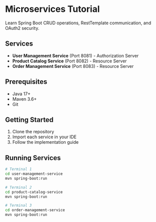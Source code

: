 # Microservices Tutorial

Learn Spring Boot CRUD operations, RestTemplate communication, and OAuth2 security.

## Services
- **User Management Service** (Port 8081) - Authorization Server
- **Product Catalog Service** (Port 8082) - Resource Server
- **Order Management Service** (Port 8083) - Resource Server

## Prerequisites
- Java 17+
- Maven 3.6+
- Git

## Getting Started
1. Clone the repository
2. Import each service in your IDE
3. Follow the implementation guide

## Running Services
```bash
# Terminal 1
cd user-management-service
mvn spring-boot:run

# Terminal 2  
cd product-catalog-service
mvn spring-boot:run

# Terminal 3
cd order-management-service  
mvn spring-boot:run